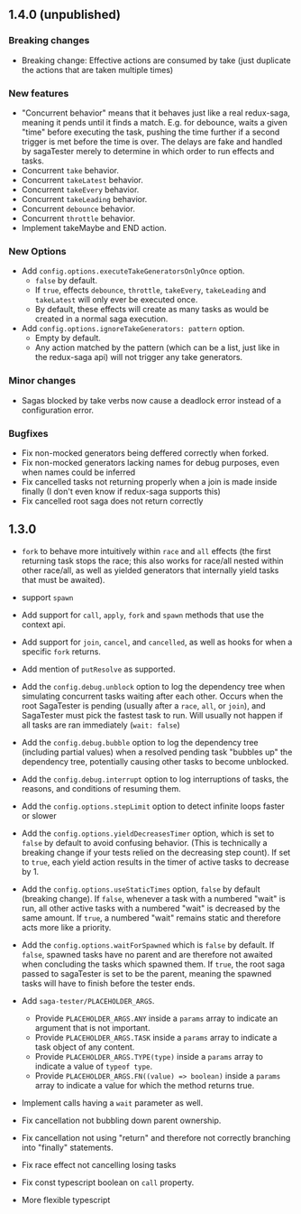 ## 1.4.0 (unpublished)

### Breaking changes
- Breaking change: Effective actions are consumed by take (just duplicate the actions that are taken multiple times)

### New features
- "Concurrent behavior" means that it behaves just like a real redux-saga, meaning it pends until it finds a match. E.g. for debounce, waits a given "time" before executing the task, pushing the time further if a second trigger is met before the time is over. The delays are fake and handled by sagaTester merely to determine in which order to run effects and tasks.
- Concurrent `take` behavior.
- Concurrent `takeLatest` behavior.
- Concurrent `takeEvery` behavior.
- Concurrent `takeLeading` behavior.
- Concurrent `debounce` behavior.
- Concurrent `throttle` behavior.
- Implement takeMaybe and END action.

### New Options
- Add `config.options.executeTakeGeneratorsOnlyOnce` option.
  - `false` by default.
  - If `true`, effects `debounce`, `throttle`, `takeEvery`, `takeLeading` and `takeLatest` will only ever be executed once.
  - By default, these effects will create as many tasks as would be created in a normal saga execution.
- Add `config.options.ignoreTakeGenerators: pattern` option.
  - Empty by default.
  - Any action matched by the pattern (which can be a list, just like in the redux-saga api) will not trigger any take generators.

### Minor changes
- Sagas blocked by take verbs now cause a deadlock error instead of a configuration error.

### Bugfixes
- Fix non-mocked generators being deffered correctly when forked.
- Fix non-mocked generators lacking names for debug purposes, even when names could be inferred
- Fix cancelled tasks not returning properly when a join is made inside finally (I don't even know if redux-saga supports this)
- Fix cancelled root saga does not return correctly

## 1.3.0

- `fork` to behave more intuitively within `race` and `all` effects (the first returning task stops the race; this also works for race/all nested within other race/all, as well as yielded generators that internally yield tasks that must be awaited).
- support `spawn`
- Add support for `call`, `apply`, `fork` and `spawn` methods that use the context api.
- Add support for `join`, `cancel`, and `cancelled`, as well as hooks for when a specific `fork` returns.
- Add mention of `putResolve` as supported.

- Add the `config.debug.unblock` option to log the dependency tree when simulating concurrent tasks waiting after each other. Occurs when the root SagaTester is pending (usually after a `race`, `all`, or `join`), and SagaTester must pick the fastest task to run. Will usually not happen if all tasks are ran immediately (`wait: false`)
- Add the `config.debug.bubble` option to log the dependency tree (including partial values) when a resolved pending task "bubbles up" the dependency tree, potentially causing other tasks to become unblocked.
- Add the `config.debug.interrupt` option to log interruptions of tasks, the reasons, and conditions of resuming them.

- Add the `config.options.stepLimit` option to detect infinite loops faster or slower
- Add the `config.options.yieldDecreasesTimer` option, which is set to `false` by default to avoid confusing behavior. (This is technically a breaking change if your tests relied on the decreasing step count). If set to `true`, each yield action results in the timer of active tasks to decrease by 1.
- Add the `config.options.useStaticTimes` option, `false` by default (breaking change). If `false`, whenever a task with a numbered "wait" is run, all other active tasks with a numbered "wait" is decreased by the same amount. If `true`, a numbered "wait" remains static and therefore acts more like a priority.
- Add the `config.options.waitForSpawned` which is `false` by default. If `false`, spawned tasks have no parent and are therefore not awaited when concluding the tasks which spawned them. If `true`, the root saga passed to sagaTester is set to be the parent, meaning the spawned tasks will have to finish before the tester ends.

- Add `saga-tester/PLACEHOLDER_ARGS`.
  - Provide `PLACEHOLDER_ARGS.ANY` inside a `params` array to indicate an argument that is not important.
  - Provide `PLACEHOLDER_ARGS.TASK` inside a `params` array to indicate a task object of any content.
  - Provide `PLACEHOLDER_ARGS.TYPE(type)` inside a `params` array to indicate a value of `typeof type`.
  - Provide `PLACEHOLDER_ARGS.FN((value) => boolean)` inside a `params` array to indicate a value for which the method returns true.

- Implement calls having a `wait` parameter as well.

- Fix cancellation not bubbling down parent ownership.
- Fix cancellation not using "return" and therefore not correctly branching into "finally" statements.
- Fix race effect not cancelling losing tasks
- Fix const typescript boolean on `call` property.
- More flexible typescript

